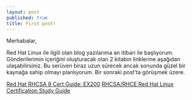 ```yaml
---
layout: post
published: true
title: First post!
---
```


Merhabalar,

Red Hat Linux ile ilgili olan blog yazılarıma an itibari ile başlıyorum.
Gönderilerimin içeriğini oluşturacak olan 2 kitabın linklerine aşağıdan ulaşabilirsiniz.
Bu serüven biraz uzun sürecek ancak sonunda güzel bir kaynağa sahip olmayı planlıyorum.
Bir sonraki post'ta görüşmek üzere.

[Red Hat RHCSA 8 Cert Guide: EX200](https://www.oreilly.com/library/view/red-hat-rhcsa/9780135938058/)
[RHCSA/RHCE Red Hat Linux Certification Study Guide](https://learning.oreilly.com/library/view/rhcsarhce-red-hat/9780071841948/)


